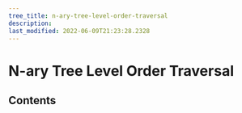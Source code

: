 ```yaml
---
tree_title: n-ary-tree-level-order-traversal
description: 
last_modified: 2022-06-09T21:23:28.2328
---
```


# N-ary Tree Level Order Traversal

## Contents
